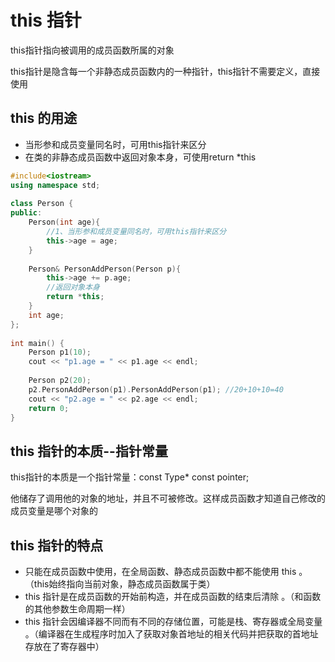 # this 指针
this指针指向被调用的成员函数所属的对象

this指针是隐含每一个非静态成员函数内的一种指针，this指针不需要定义，直接使用

this 的用途
-----------
* 当形参和成员变量同名时，可用this指针来区分
* 在类的非静态成员函数中返回对象本身，可使用return *this
```c++
#include<iostream>
using namespace std;
 
class Person {
public:
	Person(int age){
		//1、当形参和成员变量同名时，可用this指针来区分
		this->age = age;
	}
 
	Person& PersonAddPerson(Person p){
		this->age += p.age;
		//返回对象本身
		return *this;
	}
	int age;
};
 
int main() {
	Person p1(10);
	cout << "p1.age = " << p1.age << endl;
 
	Person p2(20);
	p2.PersonAddPerson(p1).PersonAddPerson(p1);	//20+10+10=40 
	cout << "p2.age = " << p2.age << endl;
	return 0;
}
```

this 指针的本质--指针常量
-------------------------
this指针的本质是一个指针常量：const Type* const pointer; 

他储存了调用他的对象的地址，并且不可被修改。这样成员函数才知道自己修改的成员变量是哪个对象的

this 指针的特点
---------------
* 只能在成员函数中使用，在全局函数、静态成员函数中都不能使用 this 。（this始终指向当前对象，静态成员函数属于类）
* this 指针是在成员函数的开始前构造，并在成员函数的结束后清除 。（和函数的其他参数生命周期一样）
* this 指针会因编译器不同而有不同的存储位置，可能是栈、寄存器或全局变量 。（编译器在生成程序时加入了获取对象首地址的相关代码并把获取的首地址存放在了寄存器中）